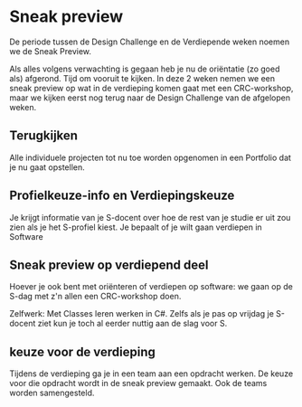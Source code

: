 # Sneak preview
De periode tussen de Design Challenge en de Verdiepende weken noemen we de Sneak Preview.

Als alles volgens verwachting is gegaan heb je nu de oriëntatie (zo goed als) afgerond. Tijd om vooruit te kijken. In deze 2 weken nemen we een sneak preview op wat in de verdieping komen gaat met een CRC-workshop, maar we kijken eerst nog terug naar de Design Challenge van de afgelopen weken.


## Terugkijken
Alle individuele projecten tot nu toe worden opgenomen in een Portfolio dat je nu gaat opstellen.


## Profielkeuze-info en Verdiepingskeuze
Je krijgt informatie van je S-docent over hoe de rest van je studie er uit zou zien als je het S-profiel kiest.
Je bepaalt of je wilt gaan verdiepen in Software


## Sneak preview op verdiepend deel
Hoever je ook bent met oriënteren of verdiepen op software: we gaan op de S-dag met z'n allen een CRC-workshop doen.

Zelfwerk:
Met Classes leren werken in C#.
Zelfs als je pas op vrijdag je S-docent ziet kun je toch al eerder nuttig aan de slag voor S. 


## keuze voor de verdieping
Tijdens de verdieping ga je in een team aan een opdracht werken. De keuze voor die opdracht wordt in de sneak preview gemaakt. Ook de teams worden samengesteld.
